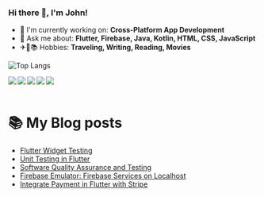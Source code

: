 ### Hi there 👋, I'm John!

- 🔭 I'm currently working on: **Cross-Platform App Development**
- 💬 Ask me about: **Flutter, Firebase, Java, Kotlin, HTML, CSS, JavaScript**
- ✈📝📚 Hobbies: **Traveling, Writing, Reading, Movies**

![Top Langs](https://github-readme-stats.vercel.app/api/top-langs/?username=iamikay&layout=compact)

<img  align="left" src= "https://img.shields.io/badge/dart-%230175C2.svg?style=for-the-badge&logo=dart&logoColor=white"/>
<img align="left" src= "https://img.shields.io/badge/kotlin-%237F52FF.svg?style=for-the-badge&logo=kotlin&logoColor=white"/>
<img align="left" src= "https://img.shields.io/badge/html5-%23E34F26.svg?style=for-the-badge&logo=html5&logoColor=white"/>
<img align="left" src= "https://img.shields.io/badge/css3-%231572B6.svg?style=for-the-badge&logo=css3&logoColor=white"/>
<img align="left" src= "https://img.shields.io/badge/javascript-%23323330.svg?style=for-the-badge&logo=javascript&logoColor=%23F7DF1E"/>

<br/>
<br/>


# 📚 My Blog posts
<!-- BLOG-POST-LIST:START -->
- [Flutter Widget Testing](https://medium.com/@Ikay_codes/flutter-widget-testing-68b32ccc93c8?source=rss-ff4e1bb5224e------2)
- [Unit Testing in Flutter](https://medium.com/@Ikay_codes/unit-testing-in-flutter-19dea7214c7b?source=rss-ff4e1bb5224e------2)
- [Software Quality Assurance and Testing](https://medium.com/@Ikay_codes/software-quality-assurance-and-testing-c1a4ce102246?source=rss-ff4e1bb5224e------2)
- [Firebase Emulator: Firebase Services on Localhost](https://medium.com/firebase-developers/firebase-emulator-firebase-services-on-localhost-b2105e8d3787?source=rss-ff4e1bb5224e------2)
- [Integrate Payment in Flutter with Stripe](https://medium.com/@Ikay_codes/integrate-payment-in-flutter-with-stripe-13e96fdc2e9e?source=rss-ff4e1bb5224e------2)
<!-- BLOG-POST-LIST:END -->
